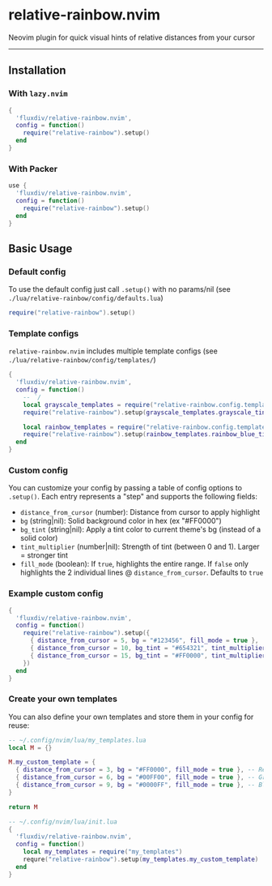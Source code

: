 # relative-rainbow.nvim

Neovim plugin for quick visual hints of relative distances from your cursor

---

## Installation

### With `lazy.nvim`
```lua
{
  'fluxdiv/relative-rainbow.nvim',
  config = function()
    require("relative-rainbow").setup()
  end
}
```

### With Packer
```lua
use {
  'fluxdiv/relative-rainbow.nvim',
  config = function()
    require("relative-rainbow").setup()
  end
}
```

## Basic Usage

### Default config
To use the default config just call `.setup()` with no params/nil (see `./lua/relative-rainbow/config/defaults.lua`)
```lua
require("relative-rainbow").setup()
```

### Template configs
`relative-rainbow.nvim` includes multiple template configs (see `./lua/relative-rainbow/config/templates/`)
```lua
{
  'fluxdiv/relative-rainbow.nvim',
  config = function()
    -- `/
    local grayscale_templates = require("relative-rainbow.config.templates.grayscale")
    require("relative-rainbow").setup(grayscale_templates.grayscale_tint_line)

    local rainbow_templates = require("relative-rainbow.config.templates.rainbow")
    require("relative-rainbow").setup(rainbow_templates.rainbow_blue_tint)
  end
}
```

### Custom config
You can customize your config by passing a table of config options to `.setup()`. Each entry represents a "step" and supports the following fields:
- `distance_from_cursor` (number): Distance from cursor to apply highlight
- `bg` (string|nil): Solid background color in hex (ex "#FF0000")
- `bg_tint` (string|nil): Apply a tint color to current theme's bg (instead of a solid color)
- `tint_multiplier` (number|nil): Strength of tint (between 0 and 1). Larger = stronger tint
- `fill_mode` (boolean): If `true`, highlights the entire range. If `false` only highlights the 2 individual lines @ `distance_from_cursor`. Defaults to `true`

### Example custom config
```lua
{
  'fluxdiv/relative-rainbow.nvim',
  config = function()
    require("relative-rainbow").setup({
      { distance_from_cursor = 5, bg = "#123456", fill_mode = true },
      { distance_from_cursor = 10, bg_tint = "#654321", tint_multiplier = 0.5, fill_mode = false },
      { distance_from_cursor = 15, bg_tint = "#FF0000", tint_multiplier = 0.75, fill_mode = true },
    })
  end
}
```

### Create your own templates
You can also define your own templates and store them in your config for reuse:
```lua
-- ~/.config/nvim/lua/my_templates.lua
local M = {}

M.my_custom_template = {
  { distance_from_cursor = 3, bg = "#FF0000", fill_mode = true }, -- Red
  { distance_from_cursor = 6, bg = "#00FF00", fill_mode = true }, -- Green
  { distance_from_cursor = 9, bg = "#0000FF", fill_mode = true }, -- Blue
}

return M
```

```lua
-- ~/.config/nvim/lua/init.lua
{
  'fluxdiv/relative-rainbow.nvim',
  config = function()
    local my_templates = require("my_templates")
    requre("relative-rainbow").setup(my_templates.my_custom_template)
  end
}
```
